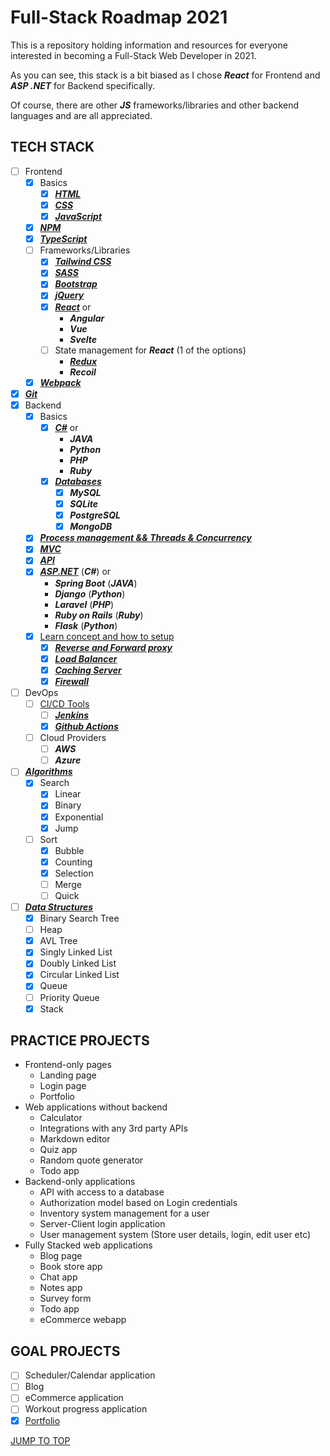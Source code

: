 # Full-Stack Roadmap 2021

This is a repository holding information and resources for everyone interested in becoming a Full-Stack Web Developer in 2021.

As you can see, this stack is a bit biased as I chose ***React*** for Frontend and ***ASP .NET*** for Backend specifically.

Of course, there are other ***JS*** frameworks/libraries and other backend languages and are all appreciated.

## TECH STACK

- [ ] Frontend
  - [x] Basics
    - [x] [***HTML***](./Frontend/HTML/#html)
    - [x] [***CSS***](./Frontend/CSS/#css)
    - [x] [***JavaScript***](./Frontend/JavaScript/#javascript)
  - [x] [***NPM***](./Frontend/NPM/#npm)
  - [x] [***TypeScript***](./Frontend/TypeScript/#typescript)
  - [ ] Frameworks/Libraries
    - [x] [***Tailwind CSS***](./Frontend/CSS/Frameworks/Tailwind-CSS/#tailwind-css---resources)
    - [x] [***SASS***](./Frontend/CSS/Preprocessors/SASS/#sass)
    - [x] [***Bootstrap***](./Frontend/CSS/Frameworks/Bootstrap/#bootstrap)
    - [x] [***jQuery***](./Frontend/JavaScript/Frameworks/jQuery/#jquery)
    - [x] [***React***](./Frontend/JavaScript/Frameworks/React/#react) or
      - ***Angular***
      - ***Vue***
      - ***Svelte***
    - [ ] State management for ***React*** (1 of the options)
      - [***Redux***](./Frontend/JavaScript/Frameworks/React/Redux/#redux)
      - ***Recoil***
  - [x] [***Webpack***](./Frontend/Webpack/#webpack)
- [x] [***Git***](./Git/#git)
- [x] Backend
  - [x] Basics
    - [x] [***C#***](./Backend/Cs/#c) or
      - ***JAVA***
      - ***Python***
      - ***PHP***
      - ***Ruby***
    - [x] [***Databases***](./Backend/Databases/#databases)
      - [x] ***MySQL***
      - [x] ***SQLite***
      - [x] ***PostgreSQL***
      - [x] ***MongoDB***
  - [x] [***Process management && Threads & Concurrency***](./Backend/Threads-and-Concurrency/#threads--concurrency)
  - [x] [***MVC***](./Backend/MVC/#mvc)
  - [x] [***API***](./Backend/API/#api)
  - [x] [***ASP.NET***](./Backend/ASPNET/#asp-net) (***C#***) or
    - ***Spring Boot*** (***JAVA***)
    - ***Django*** (***Python***)
    - ***Laravel*** (***PHP***)
    - ***Ruby on Rails*** (***Ruby***)
    - ***Flask*** (***Python***)
  - [x] [Learn concept and how to setup](./Backend/Concepts/#concepts)
    - [x] [***Reverse and Forward proxy***](./Backend/Concepts/#proxy)
    - [x] [***Load Balancer***](./Backend/Concepts/#load-balancer)
    - [x] [***Caching Server***](./Backend/Concepts/#caching-server)
    - [x] [***Firewall***](./Backend/Concepts/#firewall)
- [ ] DevOps
  - [ ] [CI/CD Tools](./DevOps/CI-CD-Tools/#ci-cd-tools)
    - [ ] [***Jenkins***](./DevOps/CI-CD-Tools/Jenkins/#jenkins)
    - [x] [***Github Actions***](./DevOps/CI-CD-Tools/Github-Actions/#github-actions)
  - [ ] Cloud Providers
    - [ ] ***AWS***
    - [ ] ***Azure***
- [ ] [***Algorithms***](./Algorithms/#algorithms)
  - [x] Search
    - [x] Linear
    - [x] Binary
    - [x] Exponential
    - [x] Jump
  - [ ] Sort
    - [x] Bubble
    - [x] Counting
    - [x] Selection
    - [ ] Merge
    - [ ] Quick
- [ ] [***Data Structures***](./Data-Structures/#data-structures)
  - [x] Binary Search Tree
  - [ ] Heap
  - [x] AVL Tree
  - [x] Singly Linked List
  - [x] Doubly Linked List
  - [x] Circular Linked List
  - [x] Queue
  - [ ] Priority Queue
  - [x] Stack

## PRACTICE PROJECTS

- Frontend-only pages
  - Landing page
  - Login page
  - Portfolio
- Web applications without backend
  - Calculator
  - Integrations with any 3rd party APIs
  - Markdown editor
  - Quiz app
  - Random quote generator
  - Todo app
- Backend-only applications
  - API with access to a database
  - Authorization model based on Login credentials
  - Inventory system management for a user
  - Server-Client login application
  - User management system (Store user details, login, edit user etc)
- Fully Stacked web applications
  - Blog page
  - Book store app
  - Chat app
  - Notes app
  - Survey form
  - Todo app
  - eCommerce webapp

## GOAL PROJECTS

- [ ] Scheduler/Calendar application
- [ ] Blog
- [ ] eCommerce application
- [ ] Workout progress application
- [x] [Portfolio](https://stratis-dermanoutsos.github.io/portfolio/)

[JUMP TO TOP](#full-stack-roadmap-2021)
